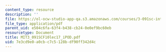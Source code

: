 ```yaml
---
content_type: resource
description: ''
file: https://ol-ocw-studio-app-qa.s3.amazonaws.com/courses/3-091sc-introduction-to-solid-state-chemistry-fall-2010/7e3cd9e0a0cbc7c5128bdf90ff342d4c_MIT3_091SCF10lec17_iPOD.pdf
file_type: application/pdf
parent_uid: e504c6fa-63f4-b438-cb24-0e0ef9bc60eb
resourcetype: Document
title: MIT3_091SCF10lec17_iPOD.pdf
uid: 7e3cd9e0-a0cb-c7c5-128b-df90ff342d4c
---
```

